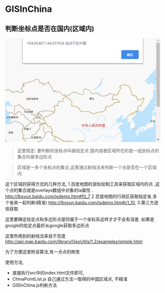 # GISInChina
## 判断坐标点是否在国内(区域内)

![image](src/gis.jpg)



>这里规定:
要判断的坐标点叫做给定点
国内或者区域所在的是一组坐标点的集合叫做多边形点


>区域是一多个坐标点的集合,这里通过射线法来判断一个点是否在一个区域内

这个区域的获得方式的几种方法,
1.百度地图的鼠标绘制工具来获取区域内的点 ,这个点的集合就是overlays数组中对象的ia属性 . http://lbsyun.baidu.com/jsdemo.htm#f0_7
2.百度地图的行政区获取指定省,多个省来一起判断(精准)  http://lbsyun.baidu.com/jsdemo.htm#c1_10,
3.第三方途径获取

这里要确定给定点和多边形点是同属于一个坐标系这样才才不会有误差. 如果是google的给定点最好从google获取多边形点

这里所用到的射线法来自于百度
http://api.map.baidu.com/library/GeoUtils/1.2/examples/simple.html

为了方便这里附该算法,有一点点的修改

使用方法,
* 直接执行src中的index.html文件即可,
* ChinaPointList.js 自己通过方法一取得的中国区域点, 不精准
* GISInChina.js判断方法
